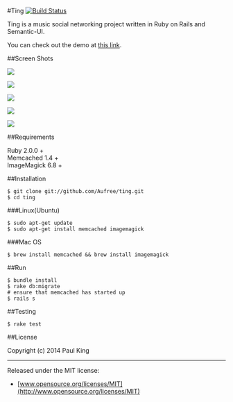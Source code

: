 #Ting
[![Build Status](https://travis-ci.org/Aufree/ting.svg?branch=master)](https://travis-ci.org/Aufree/ting)

Ting is a music social networking project written in Ruby on Rails and Semantic-UI.

You can check out the demo at [this link](http://tinger.herokuapp.com).

##Screen Shots

![](http://ww1.sinaimg.cn/large/76dc7f1bgw1ent5zzgeyvj21kw11416d.jpg)

![](http://ww1.sinaimg.cn/large/76dc7f1bgw1ent5xvakuyj21kw114qce.jpg)

![](http://ww4.sinaimg.cn/large/76dc7f1bgw1ent5z2xqrnj21kw114n2c.jpg)

![](http://ww4.sinaimg.cn/large/76dc7f1bgw1ent60hhp39j21kw11443g.jpg)

![](http://ww1.sinaimg.cn/large/76dc7f1bgw1ent60ssvxgj21kw1147aa.jpg)

##Requirements

Ruby 2.0.0 +    
Memcached 1.4 +    
ImageMagick 6.8 +    


##Installation

    $ git clone git://github.com/Aufree/ting.git
    $ cd ting

###Linux(Ubuntu)

    $ sudo apt-get update
    $ sudo apt-get install memcached imagemagick

###Mac OS

    $ brew install memcached && brew install imagemagick

##Run

    $ bundle install
    $ rake db:migrate
    # ensure that memcached has started up
    $ rails s

##Testing

    $ rake test

##License

Copyright (c) 2014 Paul King

---------------

Released under the MIT license:

* [www.opensource.org/licenses/MIT](http://www.opensource.org/licenses/MIT)
